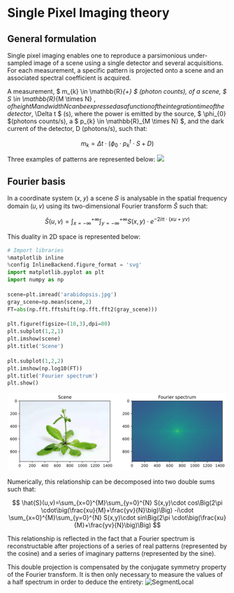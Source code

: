 # Single Pixel Imaging theory


## General formulation

Single pixel imaging enables one to reproduce a parsimonious under-sampled image of a scene using a single detector and several acquisitions. For each measurement, a specific pattern is projected onto a scene and an associated spectral coefficient is acquired.

A measurement, $ m_{k} \in \mathbb{R}_{+} $ (photon counts), of a scene, $ S \in \mathbb{R}_{M \times N} $, of height M and width N can be expressed as a function of the integration time of the detector,$ \Delta t $ (s), where the power is emitted by the source, $ \phi_{0} $(photons counts/s), a $ p_{k} \in \mathbb{R}_{M \times N} $, and the dark current of the detector, D (photons/s), such that:

$$
m_{k}=\Delta t \cdot (\phi_{0} \cdot p_{k}^{t}\cdot S+D)
$$


Three examples of patterns are represented below:
<img src="attachment:patterns_examples.png" width="400">


## Fourier basis

In a coordinate system (𝑥, 𝑦) a scene 𝑆 is analysable in the spatial frequency domain (𝑢, 𝑣)  using its two-dimensional Fourier transform $\hat{S}$ such that:

$$
\hat{S}(u,v)=\int_{x=-\infty}^{+\infty}\int_{y=-\infty}^{+\infty} S(x,y)\cdot e^{-2i\pi \cdot(xu+yv)}
$$


This duality in 2D space is represented below:



```python
# Import libraries
%matplotlib inline
%config InlineBackend.figure_format = 'svg'
import matplotlib.pyplot as plt
import numpy as np

scene=plt.imread('arabidopsis.jpg')
gray_scene=np.mean(scene,2)
FT=abs(np.fft.fftshift(np.fft.fft2(gray_scene)))

plt.figure(figsize=(10,3),dpi=80)
plt.subplot(1,2,1)
plt.imshow(scene)
plt.title('Scene')
       
plt.subplot(1,2,2)
plt.imshow(np.log10(FT))
plt.title('Fourier spectrum')
plt.show()
```


    
![svg](output_1_0.svg)
    


Numerically, this relationship can be decomposed into two double sums such that:

$$
\hat{S}(u,v)=\sum_{x=0}^{M}\sum_{y=0}^{N} S(x,y)\cdot cos\Big(2\pi \cdot\big(\frac{xu}{M}+\frac{yv}{N}\big)\Big) -i\cdot \sum_{x=0}^{M}\sum_{y=0}^{N} S(x,y)\cdot sin\Big(2\pi \cdot\big(\frac{xu}{M}+\frac{yv}{N}\big)\Big)
$$

This relationship is reflected in the fact that a Fourier spectrum is reconstructable after projections of a series of real patterns (represented by the cosine) and a series of imaginary patterns (represented by the sine).

This double projection is compensated by the conjugate symmetry property of the Fourier transform. It is then only necessary to measure the values of a half spectrum in order to deduce the entirety:
![SegmentLocal](FourierSPI.gif "segment")


```python

```
